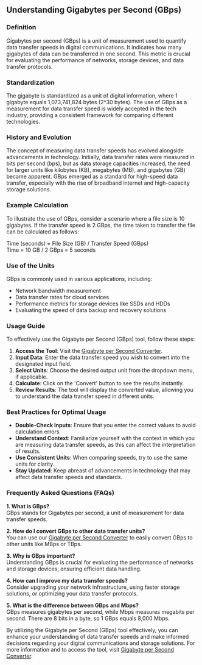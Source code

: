 ## Understanding Gigabytes per Second (GBps)

### Definition
Gigabytes per second (GBps) is a unit of measurement used to quantify data transfer speeds in digital communications. It indicates how many gigabytes of data can be transferred in one second. This metric is crucial for evaluating the performance of networks, storage devices, and data transfer protocols.

### Standardization
The gigabyte is standardized as a unit of digital information, where 1 gigabyte equals 1,073,741,824 bytes (2^30 bytes). The use of GBps as a measurement for data transfer speed is widely accepted in the tech industry, providing a consistent framework for comparing different technologies.

### History and Evolution
The concept of measuring data transfer speeds has evolved alongside advancements in technology. Initially, data transfer rates were measured in bits per second (bps), but as data storage capacities increased, the need for larger units like kilobytes (KB), megabytes (MB), and gigabytes (GB) became apparent. GBps emerged as a standard for high-speed data transfer, especially with the rise of broadband internet and high-capacity storage solutions.

### Example Calculation
To illustrate the use of GBps, consider a scenario where a file size is 10 gigabytes. If the transfer speed is 2 GBps, the time taken to transfer the file can be calculated as follows:

Time (seconds) = File Size (GB) / Transfer Speed (GBps)  
Time = 10 GB / 2 GBps = 5 seconds

### Use of the Units
GBps is commonly used in various applications, including:
- Network bandwidth measurement
- Data transfer rates for cloud services
- Performance metrics for storage devices like SSDs and HDDs
- Evaluating the speed of data backup and recovery solutions

### Usage Guide
To effectively use the Gigabyte per Second (GBps) tool, follow these steps:
1. **Access the Tool**: Visit the [Gigabyte per Second Converter](https://www.inayam.co/unit-converter/data_transfer_speed_si).
2. **Input Data**: Enter the data transfer speed you wish to convert into the designated input field.
3. **Select Units**: Choose the desired output unit from the dropdown menu, if applicable.
4. **Calculate**: Click on the 'Convert' button to see the results instantly.
5. **Review Results**: The tool will display the converted value, allowing you to understand the data transfer speed in different units.

### Best Practices for Optimal Usage
- **Double-Check Inputs**: Ensure that you enter the correct values to avoid calculation errors.
- **Understand Context**: Familiarize yourself with the context in which you are measuring data transfer speeds, as this can affect the interpretation of results.
- **Use Consistent Units**: When comparing speeds, try to use the same units for clarity.
- **Stay Updated**: Keep abreast of advancements in technology that may affect data transfer speeds and standards.

### Frequently Asked Questions (FAQs)

**1. What is GBps?**  
GBps stands for Gigabytes per second, a unit of measurement for data transfer speeds.

**2. How do I convert GBps to other data transfer units?**  
You can use our [Gigabyte per Second Converter](https://www.inayam.co/unit-converter/data_transfer_speed_si) to easily convert GBps to other units like MBps or TBps.

**3. Why is GBps important?**  
Understanding GBps is crucial for evaluating the performance of networks and storage devices, ensuring efficient data handling.

**4. How can I improve my data transfer speeds?**  
Consider upgrading your network infrastructure, using faster storage solutions, or optimizing your data transfer protocols.

**5. What is the difference between GBps and Mbps?**  
GBps measures gigabytes per second, while Mbps measures megabits per second. There are 8 bits in a byte, so 1 GBps equals 8,000 Mbps.

By utilizing the Gigabyte per Second (GBps) tool effectively, you can enhance your understanding of data transfer speeds and make informed decisions regarding your digital communications and storage solutions. For more information and to access the tool, visit [Gigabyte per Second Converter](https://www.inayam.co/unit-converter/data_transfer_speed_si).